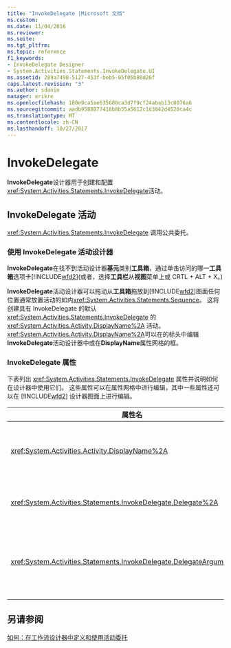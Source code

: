 ```yaml
---
title: "InvokeDelegate |Microsoft 文档"
ms.custom: 
ms.date: 11/04/2016
ms.reviewer: 
ms.suite: 
ms.tgt_pltfrm: 
ms.topic: reference
f1_keywords:
- InvokeDelegate Designer
- System.Activities.Statements.InvokeDelegate.UI
ms.assetid: 289a7498-5127-453f-beb5-05f05b80d26f
caps.latest.revision: "3"
ms.author: sdanie
manager: erikre
ms.openlocfilehash: 180e9ca5ae635608ca3d7f9cf24abab13c8076a6
ms.sourcegitcommit: aadb9588877418b8b55a5612c1d3842d4520ca4c
ms.translationtype: MT
ms.contentlocale: zh-CN
ms.lasthandoff: 10/27/2017
---
```

# <a name="invokedelegate"></a>InvokeDelegate
**InvokeDelegate**设计器用于创建和配置<xref:System.Activities.Statements.InvokeDelegate>活动。  
  
## <a name="the-invokedelegate-activity"></a>InvokeDelegate 活动  
 <xref:System.Activities.Statements.InvokeDelegate> 调用公共委托。  
  
### <a name="using-the-invokedelegate-activity-designer"></a>使用 InvokeDelegate 活动设计器  
 **InvokeDelegate**在找不到活动设计器**基元**类别**工具箱**，通过单击访问的哪一**工具箱**选项卡[!INCLUDE[wfd2](../workflow-designer/includes/wfd2_md.md)](或者，选择**工具栏**从**视图**菜单上或 CRTL + ALT + X。)  
  
 **InvokeDelegate**活动设计器可以拖动从**工具箱**拖放到[!INCLUDE[wfd2](../workflow-designer/includes/wfd2_md.md)]图面任何位置通常放置活动的如内<xref:System.Activities.Statements.Sequence>。 这将创建具有 InvokeDelegate 的默认 <xref:System.Activities.Statements.InvokeDelegate> 的 <xref:System.Activities.Activity.DisplayName%2A> 活动。 <xref:System.Activities.Activity.DisplayName%2A>可以在的标头中编辑**InvokeDelegate**活动设计器中或在**DisplayName**属性网格的框。  
  
### <a name="the-invokedelegate-properties"></a>InvokeDelegate 属性  
 下表列出 <xref:System.Activities.Statements.InvokeDelegate> 属性并说明如何在设计器中使用它们。 这些属性可以在属性网格中进行编辑，其中一些属性还可以在 [!INCLUDE[wfd2](../workflow-designer/includes/wfd2_md.md)] 设计器图面上进行编辑。  
  
|属性名|必需|用法|  
|-------------------|--------------|-----------|  
|<xref:System.Activities.Activity.DisplayName%2A>|False|<xref:System.Activities.Statements.InvokeDelegate> 活动的友好名称。 默认值为 InvokeDelegate。<br /><br /> 虽然 <xref:System.Activities.Activity.DisplayName%2A> 不是绝对必需的，但最好使用该属性。|  
|<xref:System.Activities.Statements.InvokeDelegate.Delegate%2A>|True|要在执行活动时调用的 <xref:System.Activities.ActivityDelegate> 的名称。 此属性可以在设计器图面上进行编辑。 此属性是强制属性。|  
|<xref:System.Activities.Statements.InvokeDelegate.DelegateArguments%2A>|False|调用委托的自变量集合。 密钥的参数对象的名称位于<xref:System.Activities.ActivityDelegate>和值是其表达式将进行计算并分配给相应的参数对象的参数。 在属性网格中，单击中的省略号按钮**DelegateArguments**字段，它显示**DelegateArguments**对话框以便您设置此属性。 单击**创建自变量**字段以添加参数。|  
  
## <a name="see-also"></a>另请参阅  
 [如何：在工作流设计器中定义和使用活动委托](../workflow-designer/how-to-define-and-consume-activity-delegates-in-the-workflow-designer.md)